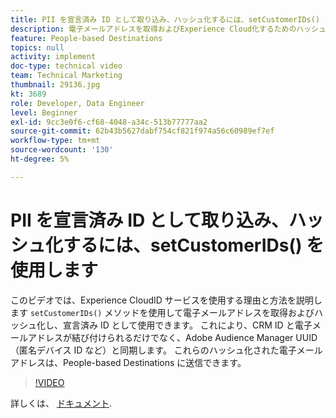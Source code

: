 ```yaml
---
title: PII を宣言済み ID として取り込み、ハッシュ化するには、setCustomerIDs() を使用します
description: 電子メールアドレスを取得およびExperience Cloud化するためのハッシュ ID サービス setCustomerIDs() メソッドについて説明します。 宣言済み ID として使用する方法を説明します。
feature: People-based Destinations
topics: null
activity: implement
doc-type: technical video
team: Technical Marketing
thumbnail: 29136.jpg
kt: 3689
role: Developer, Data Engineer
level: Beginner
exl-id: 9cc3e0f6-cf68-4048-a34c-513b77777aa2
source-git-commit: 62b43b5627dabf754cf821f974a56c60989ef7ef
workflow-type: tm+mt
source-wordcount: '130'
ht-degree: 5%

---
```


# PII を宣言済み ID として取り込み、ハッシュ化するには、setCustomerIDs() を使用します

このビデオでは、Experience CloudID サービスを使用する理由と方法を説明します `setCustomerIDs()` メソッドを使用して電子メールアドレスを取得およびハッシュ化し、宣言済み ID として使用できます。 これにより、CRM ID と電子メールアドレスが結び付けられるだけでなく、Adobe Audience Manager UUID（匿名デバイス ID など）と同期します。 これらのハッシュ化された電子メールアドレスは、People-based Destinations に送信できます。

>[!VIDEO](https://video.tv.adobe.com/v/29136/?quality=12)

詳しくは、 [ドキュメント](https://experienceleague.adobe.com/docs/id-service/using/reference/hashing-support.html?lang=ja).
